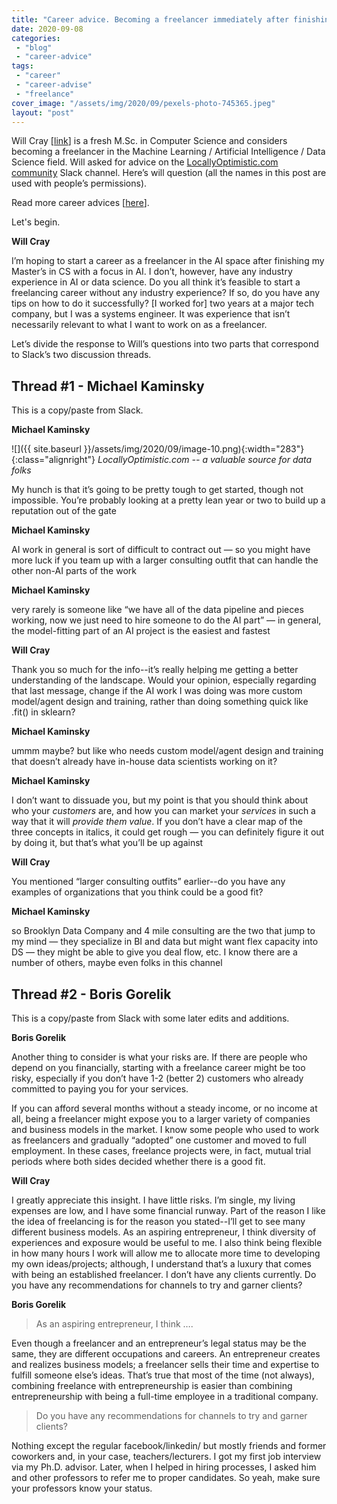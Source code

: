 ```yaml
---
title: "Career advice. Becoming a freelancer immediately after finishing a masters degree"
date: 2020-09-08
categories: 
 - "blog"
 - "career-advice"
tags: 
 - "career"
 - "career-advise"
 - "freelance"
cover_image: "/assets/img/2020/09/pexels-photo-745365.jpeg"
layout: "post"
---
```


Will Cray [[link](https://willcray.com/)] is a fresh M.Sc. in Computer Science and considers becoming a freelancer in the Machine Learning / Artificial Intelligence / Data Science field. Will asked for advice on the [LocallyOptimistic.com community](https://locallyoptimistic.com/) Slack channel. Here’s will question (all the names in this post are used with people’s permissions). 

Read more career advices [[here](https://gorelik.net/category/career-advice/)].

Let's begin.

**Will Cray** 

I’m hoping to start a career as a freelancer in the AI space after finishing my Master’s in CS with a focus in AI. I don’t, however, have any industry experience in AI or data science. Do you all think it’s feasible to start a freelancing career without any industry experience? If so, do you have any tips on how to do it successfully?
[I worked for] two years at a major tech company, but I was a systems engineer. It was experience that isn’t necessarily relevant to what I want to work on as a freelancer.

Let’s divide the response to Will’s questions into two parts that correspond to Slack’s two discussion threads.

## Thread #1 - Michael Kaminsky

This is a copy/paste from Slack.

**Michael Kaminsky** 

![]({{ site.baseurl }}/assets/img/2020/09/image-10.png){:width="283"}{:class="alignright"}
*LocallyOptimistic.com -- a valuable source for data folks*

My hunch is that it’s going to be pretty tough to get started, though not impossible. You’re probably looking at a pretty lean year or two to build up a reputation out of the gate

**Michael Kaminsky** 

AI work in general is sort of difficult to contract out — so you might have more luck if you team up with a larger consulting outfit that can handle the other non-AI parts of the work

**Michael Kaminsky** 

very rarely is someone like “we have all of the data pipeline and pieces working, now we just need to hire someone to do the AI part” — in general, the model-fitting part of an AI project is the easiest and fastest

**Will Cray** 

Thank you so much for the info--it’s really helping me getting a better understanding of the landscape. Would your opinion, especially regarding that last message, change if the AI work I was doing was more custom model/agent design and training, rather than doing something quick like .fit() in sklearn?

**Michael Kaminsky**

ummm maybe? but like who needs custom model/agent design and training that doesn’t already have in-house data scientists working on it?

**Michael Kaminsky**

I don’t want to dissuade you, but my point is that you should think about who your *customers* are, and how you can market your *services* in such a way that it will *provide them value*. If you don’t have a clear map of the three concepts in italics, it could get rough — you can definitely figure it out by doing it, but that’s what you’ll be up against

**Will Cray**

You mentioned “larger consulting outfits” earlier--do you have any examples of organizations that you think could be a good fit?

**Michael Kaminsky**

so Brooklyn Data Company and 4 mile consulting are the two that jump to my mind — they specialize in BI and data but might want flex capacity into DS — they might be able to give you deal flow, etc. I know there are a number of others, maybe even folks in this channel

## Thread #2 - Boris Gorelik

This is a copy/paste from Slack with some later edits and additions. 

**Boris Gorelik** 

Another thing to consider is what your risks are. If there are people who depend on you financially, starting with a freelance career might be too risky, especially if you don’t have 1-2 (better 2) customers who already committed to paying you for your services.

If you can afford several months without a steady income, or no income at all, being a freelancer might expose you to a larger variety of companies and business models in the market. I know some people who used to work as freelancers and gradually “adopted” one customer and moved to full employment. In these cases, freelance projects were, in fact, mutual trial periods where both sides decided whether there is a good fit.

**Will Cray** 

I greatly appreciate this insight. I have little risks. I’m single, my living expenses are low, and I have some financial runway. Part of the reason I like the idea of freelancing is for the reason you stated--I’ll get to see many different business models. As an aspiring entrepreneur, I think diversity of experiences and exposure would be useful to me. I also think being flexible in how many hours I work will allow me to allocate more time to developing my own ideas/projects; although, I understand that’s a luxury that comes with being an established freelancer. I don’t have any clients currently. Do you have any recommendations for channels to try and garner clients?

**Boris Gorelik**

> As an aspiring entrepreneur, I think ….

Even though a freelancer and an entrepreneur’s legal status may be the same, they are different occupations and careers. An entrepreneur creates and realizes business models; a freelancer sells their time and expertise to fulfill someone else’s ideas. That’s true that most of the time (not always), combining freelance with entrepreneurship is easier than combining entrepreneurship with being a full-time employee in a traditional company.

 > Do you have any recommendations for channels to try and garner clients?

Nothing except the regular facebook/linkedin/ but mostly friends and former coworkers and, in your case, teachers/lecturers. I got my first job interview via my Ph.D. advisor. Later, when I helped in hiring processes, I asked him and other professors to refer me to proper candidates. So yeah, make sure your professors know your status.

